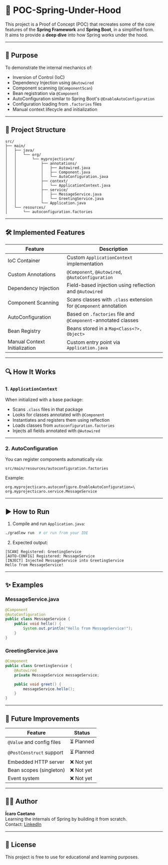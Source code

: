 # 🧪 POC-Spring-Under-Hood

This project is a Proof of Concept (POC) that recreates some of the core features of the **Spring Framework** and **Spring Boot**, in a simplified form.  
It aims to provide a **deep dive** into how Spring works under the hood.

---

## 🎯 Purpose

To demonstrate the internal mechanics of:

- Inversion of Control (IoC)
- Dependency Injection using `@Autowired`
- Component scanning (`@ComponentScan`)
- Bean registration via `@Component`
- AutoConfiguration similar to Spring Boot's `@EnableAutoConfiguration`
- Configuration loading from `.factories` files
- Manual context lifecycle and initialization

---

## 📁 Project Structure

```
src/
├── main/
│   ├── java/
│   │   └── org/
│   │       └── myprojecticaro/
│   │           ├── annotations/
│   │           │   ├── Autowired.java
│   │           │   ├── Component.java
│   │           │   └── AutoConfiguration.java
│   │           ├── context/
│   │           │   └── ApplicationContext.java
│   │           ├── service/
│   │           │   ├── MessageService.java
│   │           │   └── GreetingService.java
│   │           └── Application.java
│   └── resources/
│       └── autoconfiguration.factories
```

---

## 🛠️ Implemented Features

| Feature                           | Description                                                            |
|----------------------------------|------------------------------------------------------------------------|
| IoC Container                    | Custom `ApplicationContext` implementation                            |
| Custom Annotations               | `@Component`, `@Autowired`, `@AutoConfiguration`                       |
| Dependency Injection             | Field-based injection using reflection and `@Autowired`               |
| Component Scanning               | Scans classes with `.class` extension for `@Component` annotation     |
| AutoConfiguration                | Based on `.factories` file and `@Component`-annotated classes         |
| Bean Registry                    | Beans stored in a `Map<Class<?>, Object>`                             |
| Manual Context Initialization    | Custom entry point via `Application.java`                             |

---

## 🔍 How It Works

### 1. `ApplicationContext`

When initialized with a base package:

- Scans `.class` files in that package
- Looks for classes annotated with `@Component`
- Instantiates and registers them using reflection
- Loads classes from `autoconfiguration.factories`
- Injects all fields annotated with `@Autowired`

---

### 2. AutoConfiguration

You can register components automatically via:

```
src/main/resources/autoconfiguration.factories
```

Example:
```properties
org.myprojecticaro.autoconfigure.EnableAutoConfiguration=\
org.myprojecticaro.service.MessageService
```

---

## ▶️ How to Run

1. Compile and run `Application.java`:

```bash
./gradlew run  # or run from your IDE
```

2. Expected output:

```
[SCAN] Registered: GreetingService
[AUTO-CONFIG] Registered: MessageService
[INJECT] Injected MessageService into GreetingService
Hello from MessageService!
```

---

## ✨ Examples

### MessageService.java

```java
@Component
@AutoConfiguration
public class MessageService {
    public void hello() {
        System.out.println("Hello from MessageService!");
    }
}
```

### GreetingService.java

```java
@Component
public class GreetingService {
    @Autowired
    private MessageService messageService;

    public void greet() {
        messageService.hello();
    }
}
```

---

## 🚧 Future Improvements

| Feature                   | Status    |
|---------------------------|-----------|
| `@Value` and config files | ⏳ Planned |
| `@PostConstruct` support  | ⏳ Planned |
| Embedded HTTP server      | ❌ Not yet |
| Bean scopes (singleton)   | ❌ Not yet |
| Event system              | ❌ Not yet |

---

## 👨‍💻 Author

**Ícaro Caetano**  
Learning the internals of Spring by building it from scratch.  
Contact: [LinkedIn](https://www.linkedin.com/in/icarocaetano)

---

## 📜 License

This project is free to use for educational and learning purposes.